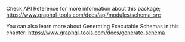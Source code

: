 Check API Reference for more information about this package;
https://www.graphql-tools.com/docs/api/modules/schema_src

You can also learn more about Generating Executable Schemas in this chapter;
https://www.graphql-tools.com/docs/generate-schema

